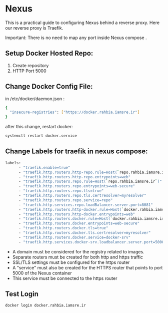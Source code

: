 # Nexus
This is a practical guide to configuring Nexus behind a reverse proxy. Here our reverse proxy is Traefik.

Important: There is no need to map any port inside Nexus compose .

## Setup Docker Hosted Repo:
1. Create repository
2. HTTP Port 5000


## Change Docker Config File:

in /etc/docker/daemon.json :

```bash
{
  "insecure-registries": ["https://docker.rahbia.iamsre.ir"]
}
```

after this change, restart docker:

```bash
systemctl restart docker.service
```

## Change Labels for traefik in nexus compose: 

```bash
labels:
      - "traefik.enable=true"
      - "traefik.http.routers.http-repo.rule=Host(`repo.rahbia.iamsre.ir`)"
      - "traefik.http.routers.http-repo.entrypoints=web"
      - "traefik.http.routers.repo.rule=Host(`repo.rahbia.iamsre.ir`)"
      - "traefik.http.routers.repo.entrypoints=web-secure"
      - "traefik.http.routers.repo.tls=true"
      - "traefik.http.routers.repo.tls.certresolver=myresolver"
      - "traefik.http.routers.repo.service=repo"
      - "traefik.http.services.repo.loadBalancer.server.port=8081"
      - "traefik.http.routers.http-docker.rule=Host(`docker.rahbia.iamsre.ir`)"
      - "traefik.http.routers.http-docker.entrypoints=web"
      - "traefik.http.routers.docker.rule=Host(`docker.rahbia.iamsre.ir`)"
      - "traefik.http.routers.docker.entrypoints=web-secure"
      - "traefik.http.routers.docker.tls=true"
      - "traefik.http.routers.docker.tls.certresolver=myresolver"
      - "traefik.http.routers.docker.service=docker-srv"
      - "traefik.http.services.docker-srv.loadbalancer.server.port=5000"

```

- A domain must be considered for the registry related to images.
- Separate routers must be created for both http and https traffic
- SSL/TLS settings must be configured for the https router
- A "service" must also be created for the HTTPS router that points to port 5000 of the Nexus container
- This service must be connected to the https router

## Test Login
```bash
docker login docker.rahbia.iamsre.ir
```
